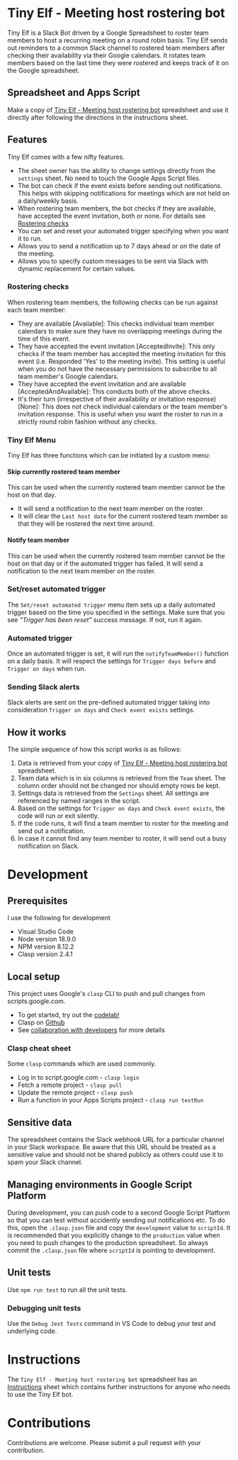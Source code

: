 # Tiny Elf - Meeting host rostering bot

Tiny Elf is a Slack Bot driven by a Google Spreadsheet to roster team members to host a recurring meeting on a round robin basis. Tiny Elf sends out reminders to a common Slack channel to rostered team members after checking their availability via their Google calendars. It rotates team members based on the last time they were rostered and keeps track of it on the Google spreadsheet.

## Spreadsheet and Apps Script

Make a copy of [Tiny Elf - Meeting host rostering bot](https://docs.google.com/spreadsheets/d/1DD5DTImXiwTc_KZrLlKt6f5tGkJ5xfnFW_THF-jI6XY) spreadsheet and use it directly after following the directions in the instructions sheet.

## Features

Tiny Elf comes with a few nifty features.

* The sheet owner has the ability to change settings directly from the `settings` sheet. No need to touch the Google Apps Script files.
* The bot can check if the event exists before sending out notifications. This helps with skipping notifications for meetings which are not held on a daily/weekly basis.
* When rostering team members, the bot checks if they are available, have accepted the event invitation, both or none. For details see [Rostering checks](#rostering-checks)
* You can set and reset your automated trigger specifying when you want it to run.
* Allows you to send a notification up to 7 days ahead or on the date of the meeting.
* Allows you to specify custom messages to be sent via Slack with dynamic replacement for certain values.

### Rostering checks

When rostering team members, the following checks can be run against each team member:
* They are available [Available]: This checks individual team member calendars to make sure they have no overlapping meetings during the time of this event.
* They have accepted the event invitation [AcceptedInvite]: This only checks if the team member has accepted the meeting invitation for this event (i.e. Responded 'Yes' to the meeting invite). This setting is useful when you do not have the necessary permissions to subscribe to all team member's Google calendars.
* They have accepted the event invitation and are available [AcceptedAndAvailable]: This conducts both of the above checks.
* It's their turn (irrespective of their availability or invitation response) [None]: This does not check individual calendars or the team member's invitation response. This is useful when you want the roster to run in a strictly round robin fashion without any checks.

### Tiny Elf Menu

Tiny Elf has three functions which can be initiated by a custom menu:

#### Skip currently rostered team member

This can be used when the currently rostered team member cannot be the host on that day.					
* It will send a notification to the next team member on the roster.					
* It will clear the `Last host date` for the current rostered team member so that they will be rostered the next time around.					

#### Notify team member

This can be used when the currently rostered team member cannot be the host on that day or if the automated trigger has failed.	It will send a notification to the next team member on the roster.

### Set/reset automated trigger

The `Set/reset automated trigger` menu item sets up a daily automated trigger based on the time you specified in the settings. Make sure that you see *"Trigger has been reset"* success message. If not, run it again.

### Automated trigger

Once an automated trigger is set, it will run the `notifyTeamMember()` function on a daily basis. It will respect the settings for `Trigger days before` and `Trigger on days` when run.

### Sending Slack alerts

Slack alerts are sent on the pre-defined automated trigger taking into consideration `Trigger on days` and `Check event exists` settings.

## How it works

The simple sequence of how this script works is as follows:

1. Data is retrieved from your copy of [Tiny Elf - Meeting host rostering bot](https://docs.google.com/spreadsheets/d/1DD5DTImXiwTc_KZrLlKt6f5tGkJ5xfnFW_THF-jI6XY) spreadsheet.
2. Team data which is in six columns is retrieved from the `Team` sheet. The column order should not be changed nor should empty rows be kept.
3. Settings data is retrieved from the `Settings` sheet. All settings are referenced by named ranges in the script.
4. Based on the settings for `Trigger on days` and `Check event exists`, the code will run or exit silently.
5. If the code runs, it will find a team member to roster for the meeting and send out a notification. 
6. In case it cannot find any team member to roster, it will send out a busy notification on Slack.

# Development

## Prerequisites

I use the following for development
* Visual Studio Code
* Node version 18.9.0
* NPM version 8.12.2
* Clasp version 2.4.1

## Local setup

This project uses Google's `clasp` CLI to push and pull changes from scripts.google.com.

* To get started, try out the [codelab!](https://codelabs.developers.google.com/codelabs/clasp/#0)
* Clasp on [Github](https://github.com/google/clasp#clasp)
* See [collaboration with developers](https://developers.google.com/apps-script/guides/collaborating) for more details

### Clasp cheat sheet
Some `clasp` commands which are used commonly.

* Log in to script.google.com - `clasp login`
* Fetch a remote project - `clasp pull`
* Update the remote project - `clasp push`
* Run a function in your Apps Scripts project - `clasp run testRun`

## Sensitive data

The spreadsheet contains the Slack webhook URL for a particular channel in your Slack workspace. Be aware that this URL should be treated as a sensitive value and should not be shared publicly as others could use it to spam your Slack channel.

## Managing environments in Google Script Platform

During development, you can push code to a second Google Script Platform so that you can test without accidently sending out notifications etc. To do this, open the `.clasp.json` file and copy the `development` value to `scriptId`. It is recommended that you explicitly change to the `production` value when you need to push changes to the production spreadsheet. So always commit the `.clasp.json` file where `scriptId` is pointing to development. 

## Unit tests
Use `npm run test` to run all the unit tests.

### Debugging unit tests
Use the `Debug Jest Tests` command in VS Code to debug your test and underlying code.

# Instructions

The `Tiny Elf - Meeting host rostering bot` spreadsheet has an [Instructions](https://docs.google.com/spreadsheets/d/1DD5DTImXiwTc_KZrLlKt6f5tGkJ5xfnFW_THF-jI6XY/edit#gid=1540702013) sheet which contains further instructions for anyone who needs to use the Tiny Elf bot.

# Contributions

Contributions are welcome. Please submit a pull request with your contribution.
